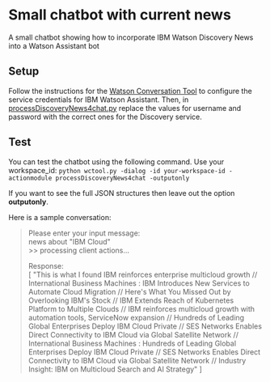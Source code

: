 # Small chatbot with current news
A small chatbot showing how to incorporate IBM Watson Discovery News into a Watson Assistant bot

## Setup
Follow the instructions for the [Watson Conversation Tool](https://github.com/data-henrik/watson-conversation-tool) to configure the service credentials for IBM Watson Assistant. Then, in [processDiscoveryNews4chat.py](processDiscoveryNews4chat.py) replace the values for username and password with the correct ones for the Discovery service.

## Test
You can test the chatbot using the following command. Use your workspace_id:
`python wctool.py -dialog -id your-workspace-id -actionmodule processDiscoveryNews4chat -outputonly`

If you want to see the full JSON structures then leave out the option **outputonly**.

Here is a sample conversation:
> Please enter your input message:   
> news about "IBM Cloud"   
> \>\> processing client actions...   
>   
> Response:   
> [
  "This is what I found IBM reinforces enterprise multicloud growth // International Business Machines : IBM Introduces New Services to Automate Cloud Migration // Here's What You Missed Out by Overlooking IBM's Stock // IBM Extends Reach of Kubernetes Platform to Multiple Clouds // IBM reinforces multicloud growth with automation tools, ServiceNow expansion // Hundreds of Leading Global Enterprises Deploy IBM Cloud Private // SES Networks Enables Direct Connectivity to IBM Cloud via Global Satellite Network // International Business Machines : Hundreds of Leading Global Enterprises Deploy IBM Cloud Private // SES Networks Enables Direct Connectivity to IBM Cloud via Global Satellite Network // Industry Insight: IBM on Multicloud Search and AI Strategy"
]





